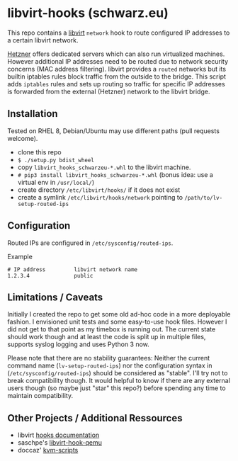 # libvirt-hooks (schwarz.eu)

This repo contains a [libvirt](https://libvirt.org/) `network` hook to route configured IP addresses to a certain libvirt network.

[Hetzner](https://www.hetzner.de) offers dedicated servers which can also run virtualized machines. However additional IP addresses need to be routed due to network security concerns (MAC address filtering). libvirt provides a `routed` networks but its builtin iptables rules block traffic from the outside to the bridge. This script adds `iptables` rules and sets up routing so traffic for specific IP addresses is forwarded from the external (Hetzner) network to the libvirt bridge.

## Installation

Tested on RHEL 8, Debian/Ubuntu may use different paths (pull requests welcome).

- clone this repo
- `$ ./setup.py bdist_wheel`
- copy `libvirt_hooks_schwarzeu-*.whl` to the libvirt machine.
- `# pip3 install libvirt_hooks_schwarzeu-*.whl` (bonus idea: use a virtual env in `/usr/local/`)
- create directory `/etc/libvirt/hooks/` if it does not exist
- create a symlink `/etc/libvirt/hooks/network` pointing to `/path/to/lv-setup-routed-ips`


## Configuration

Routed IPs are configured in `/etc/sysconfig/routed-ips`.

Example

    # IP address         libvirt network name
    1.2.3.4              public


## Limitations / Caveats

Initially I created the repo to get some old ad-hoc code in a more deployable fashion. I envisioned unit tests and some easy-to-use hook files. However I did not get to that point as my timebox is running out. The current state should work though and at least the code is split up in multiple files, supports syslog logging and uses Python 3 now.

Please note that there are no stability guarantees: Neither the current command name (`lv-setup-routed-ips`) nor the configuration syntax in (`/etc/sysconfig/routed-ips`) should be considered as "stable". I'll try not to break compatibility though. It would helpful to know if there are any external users though (so maybe just "star" this repo?) before spending any time to maintain compatibility.


## Other Projects / Additional Ressources

* libvirt [hooks documentation](https://libvirt.org/hooks.html)
* saschpe's [libvirt-hook-qemu](https://github.com/saschpe/libvirt-hook-qemu)
* doccaz' [kvm-scripts](https://github.com/doccaz/kvm-scripts)


